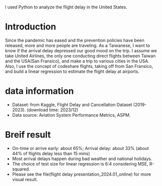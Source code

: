I used Python to analyze the flight delay in the United States. 

# Introduction
Since the pandemic has eased and the prevention policies have been released, more and more people are traveling. As a Taiwanese, I want to know if the arrival delay depressed our good mood on the trip. I assume we take United Airlines, the only one conducting direct flights between Taiwan and the USA(San Fransico), and make a trip to various cities in the USA. Also, I use the concept of codeshare flights, taking off from San Fransico, and build a linear regression to estimate the flight delay at airports.

# data information
* Dataset: from Kaggle, Flight Delay and Cancellation Dataset (2019-2023). (download time: 2023/12)
* Data source: Aviation System Performance Metrics, ASPM.

# Breif result
* On-time or arrive early: about 65%; Arrival delay: about 33% (about 44% of flights delay less than 15 mins)
* Most arrival delays happen during bad weather and national holidays.
* The choice of test size for linear regression is 6:4 considering MSE, R-squared.
* Please see the file(flight delay presentation_2024.01_online) for more visual result. 

